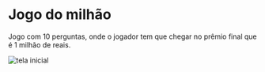 <h1>Jogo do milhão</h1>

<p> Jogo com 10 perguntas, onde o jogador tem que chegar no prêmio final que é 1 milhão de reais.</p>

![tela inicial](https://user-images.githubusercontent.com/90424448/174693584-55607fcc-f291-4e90-b8e0-16eb44bf194f.PNG)



